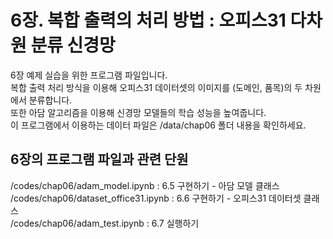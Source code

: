 # 6장. 복합 출력의 처리 방법 : 오피스31 다차원 분류 신경망
6장 예제 실습을 위한 프로그램 파일입니다.<br/>
복합 출력 처리 방식을 이용해 오피스31 데이터셋의 이미지를 (도메인, 품목)의 두 차원에서 분류합니다.<br/>
또한 아담 알고리즘을 이용해 신경망 모델들의 학습 성능을 높여줍니다.<br/>
이 프로그램에서 이용하는 데이터 파일은 /data/chap06 폴더 내용을 확인하세요.

## 6장의 프로그램 파일과 관련 단원
/codes/chap06/adam_model.ipynb : 6.5 구현하기 - 아담 모델 클래스<br/>
/codes/chap06/dataset_office31.ipynb : 6.6 구현하기 - 오피스31 데이터셋 클래스<br/>
/codes/chap06/adam_test.ipynb : 6.7 실행하기
